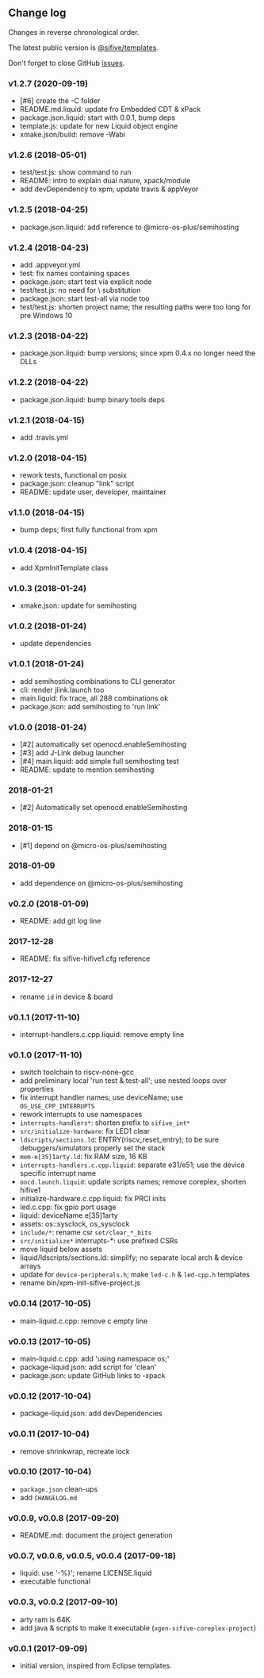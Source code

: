 ## Change log

Changes in reverse chronological order.

The latest public version is [@sifive/templates](https://www.npmjs.com/package/@sifive/templates).

Don't forget to close GitHub [issues](https://github.com/micro-os-plus/sifive-templates-xpack/issues).

### v1.2.7 (2020-09-19)

- [#6] create the -C folder
- README.md.liquid: update fro Embedded CDT & xPack
- package.json.liquid: start with 0.0.1, bump deps
- template.js: update for new Liquid object engine
- xmake.json/build: remove -Wabi

### v1.2.6 (2018-05-01)

- test/test.js: show command to run
- README: intro to explain dual nature, xpack/module
- add devDependency to xpm; update travis & appVeyor

### v1.2.5 (2018-04-25)

- package.json.liquid: add reference to @micro-os-plus/semihosting

### v1.2.4 (2018-04-23)

- add .appveyor.yml
- test: fix names containing spaces
- package.json: start test via explicit node
- test/test.js: no need for \\ substitution
- package.json: start test-all via node too
- test/test.js: shorten project name; the resulting paths were too long for pre Windows 10

### v1.2.3 (2018-04-22)

- package.json.liquid: bump versions; since xpm 0.4.x no longer need the DLLs

### v1.2.2 (2018-04-22)

- package.json.liquid: bump binary tools deps

### v1.2.1 (2018-04-15)

- add .travis.yml

### v1.2.0 (2018-04-15)

- rework tests, functional on posix
- package.json: cleanup "link" script
- README: update user, developer, maintainer

### v1.1.0 (2018-04-15)

- bump deps; first fully functional from xpm

### v1.0.4 (2018-04-15)

- add XpmInitTemplate class

### v1.0.3 (2018-01-24)

- xmake.json: update for semihosting

### v1.0.2 (2018-01-24)

- update dependencies

### v1.0.1 (2018-01-24)

- add semihosting combinations to CLI generator
- cli: render jlink.launch too
- main.liquid: fix trace, all 288 combinations ok
- package.json: add semihosting to 'run link'

### v1.0.0 (2018-01-24)

- [#2] automatically set openocd.enableSemihosting
- [#3] add J-Link debug launcher
- [#4] main.liquid: add simple full semihosting test
- README: update to mention semihosting

### 2018-01-21 

- [#2] Automatically set openocd.enableSemihosting

### 2018-01-15

- [#1] depend on @micro-os-plus/semihosting

### 2018-01-09

- add dependence on @micro-os-plus/semihosting

### v0.2.0 (2018-01-09)

- README: add git log line

### 2017-12-28 

- README: fix sifive-hifive1.cfg reference

### 2017-12-27

- rename `id` in device & board

### v0.1.1 (2017-11-10)

- interrupt-handlers.c.cpp.liquid: remove empty line

### v0.1.0 (2017-11-10)

- switch toolchain to riscv-none-gcc
- add preliminary local 'run test & test-all'; use nested loops over properties
- fix interrupt handler names; use deviceName; use `OS_USE_CPP_INTERRUPTS`
- rework interrupts to use namespaces
- `interrupts-handlers*`: shorten prefix to `sifive_int*`
- `src/initialize-hardware`: fix LED1 clear
- `ldscripts/sections.ld`: ENTRY(riscv_reset_entry); to be sure debuggers/simulators properly set the stack
- `mem-e[35]1arty.ld`: fix RAM size, 16 KB
- `interrupts-handlers.c.cpp.liquid`: separate e31/e51; use the device specific interrupt name
- `oocd.launch.liquid`: update scripts names; remove coreplex, shorten hifive1
- initialize-hardware.c.cpp.liquid: fix PRCI inits
- led.c.cpp: fix gpio port usage
- liquid: deviceName e[35]1arty
- assets: os::sysclock, os_sysclock
- `include/*`: rename csr `set/clear_*_bits`
- `src/initialize*` interrupts-*: use prefixed CSRs
- move liquid below assets
- liquid/ldscripts/sections.ld: simplify; no separate local arch & device arrays
- update for `device-peripherals.h`; make `led-c.h` & `led-cpp.h` templates
- rename bin/xpm-init-sifive-project.js

### v0.0.14 (2017-10-05)

- main-liquid.c.cpp: remove c empty line

### v0.0.13 (2017-10-05)

- main-liquid.c.cpp: add 'using namespace os;'
- package-liquid.json: add script for 'clean'
- package.json: update GitHub links to -xpack

### v0.0.12 (2017-10-04)

- package-liquid.json: add devDependencies

### v0.0.11 (2017-10-04)

- remove shrinkwrap, recreate lock

### v0.0.10 (2017-10-04)

- `package.json` clean-ups
- add `CHANGELOG.md`

### v0.0.9, v0.0.8 (2017-09-20)

- README.md: document the project generation

### v0.0.7, v0.0.6, v0.0.5, v0.0.4 (2017-09-18)

- liquid: use '-%}'; rename LICENSE.liquid
- executable functional

### v0.0.3, v0.0.2 (2017-09-10)

- arty ram is 64K
- add java & scripts to make it executable (`xgen-sifive-coreplex-project`)

### v0.0.1 (2017-09-09)

- initial version, inspired from Eclipse templates.


